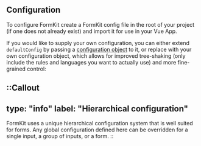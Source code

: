 ## Configuration

To configure FormKit create a FormKit config file in the root of your project (if one does not already exist) and import it for use in your Vue App.

If you would like to supply your own configuration, you can either extend `defaultConfig` by passing a [configuration object](/essentials/configuration#what-is-defaultconfig) to it, or replace with your own configuration object, which allows for improved tree-shaking (only include the rules and languages you want to actually use) and more fine-grained control:

::Callout
---
type: "info"
label: "Hierarchical configuration"
---
FormKit uses a unique hierarchical configuration system that is well suited for forms. Any global configuration defined here can be overridden for a single input, a group of inputs, or a form.
::
